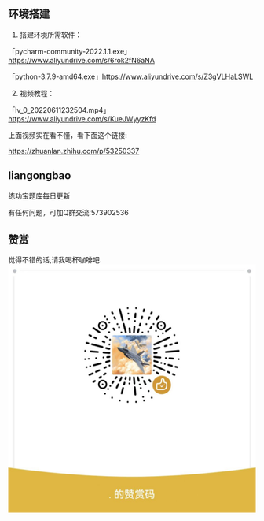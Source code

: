 ## 环境搭建

1. 搭建环境所需软件：


「pycharm-community-2022.1.1.exe」https://www.aliyundrive.com/s/6rok2fN6aNA

「python-3.7.9-amd64.exe」https://www.aliyundrive.com/s/Z3gVLHaLSWL

2. 视频教程：

「lv_0_20220611232504.mp4」https://www.aliyundrive.com/s/KueJWyyzKfd

上面视频实在看不懂，看下面这个链接:

https://zhuanlan.zhihu.com/p/53250337

## liangongbao
练功宝题库每日更新

有任何问题，可加Q群交流:573902536

## 赞赏

觉得不错的话,请我喝杯咖啡吧.![DONATE](./donate.jpg)
